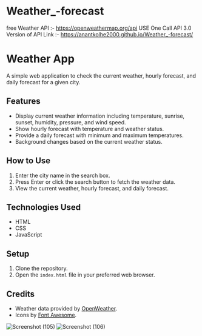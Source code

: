 # Weather_-forecast

free Weather API :- https://openweathermap.org/api
USE One Call API 3.0 Version of API 
Link :- https://anantkolhe2000.github.io/Weather_-forecast/

# Weather App

A simple web application to check the current weather, hourly forecast, and daily forecast for a given city.

## Features

- Display current weather information including temperature, sunrise, sunset, humidity, pressure, and wind speed.
- Show hourly forecast with temperature and weather status.
- Provide a daily forecast with minimum and maximum temperatures.
- Background changes based on the current weather status.

## How to Use

1. Enter the city name in the search box.
2. Press Enter or click the search button to fetch the weather data.
3. View the current weather, hourly forecast, and daily forecast.

## Technologies Used

- HTML
- CSS
- JavaScript

## Setup

1. Clone the repository.
2. Open the `index.html` file in your preferred web browser.

## Credits

- Weather data provided by [OpenWeather](https://openweathermap.org/).
- Icons by [Font Awesome](https://fontawesome.com/).

![Screenshot (105)](https://github.com/Anantkolhe2000/Weather_-forecast/assets/91359684/80c8441c-45d6-4196-a459-8a06f097dc80)
![Screenshot (106)](https://github.com/Anantkolhe2000/Weather_-forecast/assets/91359684/1c83b0fa-68c2-4b36-8acd-1968d7a30ade)
